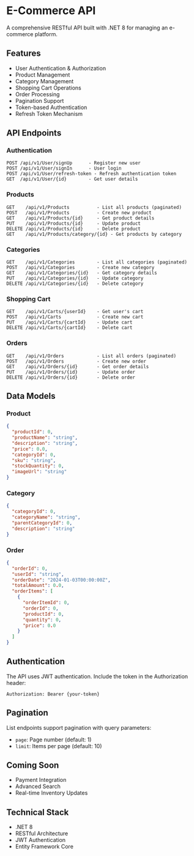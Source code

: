 # E-Commerce API

A comprehensive RESTful API built with .NET 8 for managing an e-commerce platform.

## Features

* User Authentication & Authorization
* Product Management
* Category Management
* Shopping Cart Operations
* Order Processing
* Pagination Support
* Token-based Authentication
* Refresh Token Mechanism

## API Endpoints

### Authentication
```
POST /api/v1/User/signUp      - Register new user
POST /api/v1/User/signIn      - User login
POST /api/v1/User/refresh-token - Refresh authentication token
GET  /api/v1/User/{id}        - Get user details
```

### Products
```
GET    /api/v1/Products          - List all products (paginated)
POST   /api/v1/Products          - Create new product
GET    /api/v1/Products/{id}     - Get product details
PUT    /api/v1/Products/{id}     - Update product
DELETE /api/v1/Products/{id}     - Delete product
GET    /api/v1/Products/category/{id} - Get products by category
```

### Categories
```
GET    /api/v1/Categories        - List all categories (paginated)
POST   /api/v1/Categories        - Create new category
GET    /api/v1/Categories/{id}   - Get category details
PUT    /api/v1/Categories/{id}   - Update category
DELETE /api/v1/Categories/{id}   - Delete category
```

### Shopping Cart
```
GET    /api/v1/Carts/{userId}    - Get user's cart
POST   /api/v1/Carts             - Create new cart
PUT    /api/v1/Carts/{cartId}    - Update cart
DELETE /api/v1/Carts/{cartId}    - Delete cart
```

### Orders
```
GET    /api/v1/Orders            - List all orders (paginated)
POST   /api/v1/Orders            - Create new order
GET    /api/v1/Orders/{id}       - Get order details
PUT    /api/v1/Orders/{id}       - Update order
DELETE /api/v1/Orders/{id}       - Delete order
```

## Data Models

### Product
```json
{
  "productId": 0,
  "productName": "string",
  "description": "string",
  "price": 0.0,
  "categoryId": 0,
  "sku": "string",
  "stockQuantity": 0,
  "imageUrl": "string"
}
```

### Category
```json
{
  "categoryId": 0,
  "categoryName": "string",
  "parentCategoryId": 0,
  "description": "string"
}
```

### Order
```json
{
  "orderId": 0,
  "userId": "string",
  "orderDate": "2024-01-03T00:00:00Z",
  "totalAmount": 0.0,
  "orderItems": [
    {
      "orderItemId": 0,
      "orderId": 0,
      "productId": 0,
      "quantity": 0,
      "price": 0.0
    }
  ]
}
```

## Authentication

The API uses JWT authentication. Include the token in the Authorization header:
```
Authorization: Bearer {your-token}
```

## Pagination

List endpoints support pagination with query parameters:
- `page`: Page number (default: 1)
- `limit`: Items per page (default: 10)

## Coming Soon
- Payment Integration
- Advanced Search
- Real-time Inventory Updates

## Technical Stack
- .NET 8
- RESTful Architecture
- JWT Authentication
- Entity Framework Core
